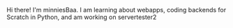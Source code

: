 Hi there! I'm minniesBaa. I am learning about webapps, coding backends for Scratch in Python, and am working on servertester2

<!---
minniesBaa/minniesBaa is a ✨ special ✨ repository because its `README.md` (this file) appears on your GitHub profile.
You can click the Preview link to take a look at your changes.
--->
